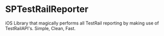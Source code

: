 # SPTestRailReporter
iOS Library that magically performs all TestRail reporting by making use of TestRailAPI's. Simple, Clean, Fast.
